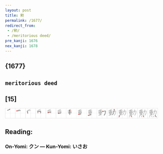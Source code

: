 ```yaml
---
layout: post
title: 勲
permalink: /1677/
redirect_from:
 - /勲/
 - /meritorious deed/
pre_kanji: 1676
nex_kanji: 1678
---
```


## {1677}

## `meritorious deed`

## [15]

<div class="stroke"><img src="../images/E58BB2.png" /></div>

## Reading:

### On-Yomi: クン &mdash; Kun-Yomi: いさお
